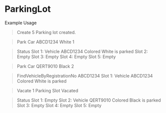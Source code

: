 # ParkingLot

Example Usage

> Create 5
> Parking lot created.

> Park Car ABCD1234 White
> 1

> Status
> Slot 1: Vehicle ABCD1234 Colored White is parked
> Slot 2: Empty
> Slot 3: Empty
> Slot 4: Empty
> Slot 5: Empty

> Park Car QERT9010 Black
> 2

> FindVehicleByRegistrationNo ABCD1234
> Slot 1: Vehicle ABCD1234 Colored White is parked

> Vacate 1
> Parking Slot Vacated

> Status
> Slot 1: Empty
> Slot 2: Vehicle QERT9010 Colored Black is parked
> Slot 3: Empty
> Slot 4: Empty
> Slot 5: Empty
